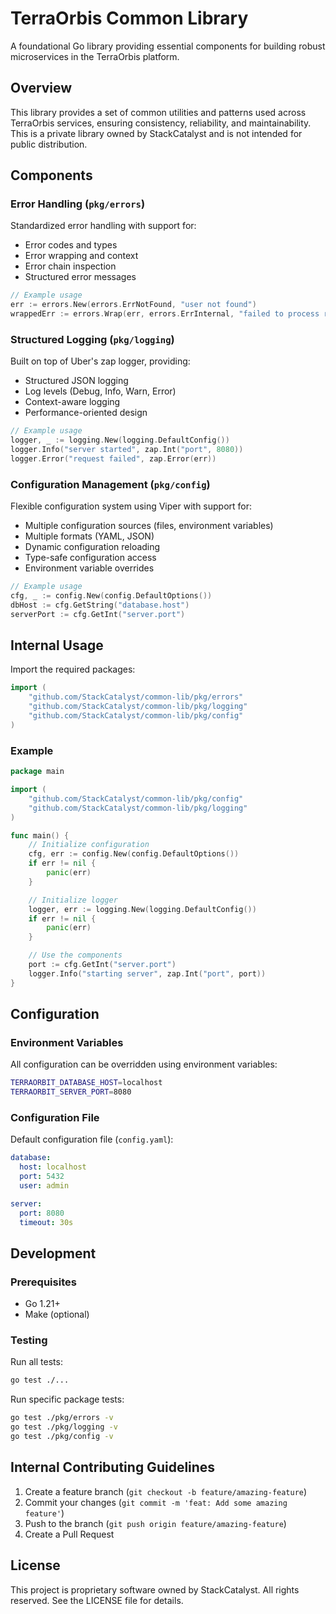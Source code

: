 # TerraOrbis Common Library

A foundational Go library providing essential components for building robust microservices in the TerraOrbis platform.

## Overview

This library provides a set of common utilities and patterns used across TerraOrbis services, ensuring consistency, reliability, and maintainability. This is a private library owned by StackCatalyst and is not intended for public distribution.

## Components

### Error Handling (`pkg/errors`)

Standardized error handling with support for:
- Error codes and types
- Error wrapping and context
- Error chain inspection
- Structured error messages

```go
// Example usage
err := errors.New(errors.ErrNotFound, "user not found")
wrappedErr := errors.Wrap(err, errors.ErrInternal, "failed to process request")
```

### Structured Logging (`pkg/logging`)

Built on top of Uber's zap logger, providing:
- Structured JSON logging
- Log levels (Debug, Info, Warn, Error)
- Context-aware logging
- Performance-oriented design

```go
// Example usage
logger, _ := logging.New(logging.DefaultConfig())
logger.Info("server started", zap.Int("port", 8080))
logger.Error("request failed", zap.Error(err))
```

### Configuration Management (`pkg/config`)

Flexible configuration system using Viper with support for:
- Multiple configuration sources (files, environment variables)
- Multiple formats (YAML, JSON)
- Dynamic configuration reloading
- Type-safe configuration access
- Environment variable overrides

```go
// Example usage
cfg, _ := config.New(config.DefaultOptions())
dbHost := cfg.GetString("database.host")
serverPort := cfg.GetInt("server.port")
```

## Internal Usage

Import the required packages:

```go
import (
    "github.com/StackCatalyst/common-lib/pkg/errors"
    "github.com/StackCatalyst/common-lib/pkg/logging"
    "github.com/StackCatalyst/common-lib/pkg/config"
)
```

### Example

```go
package main

import (
    "github.com/StackCatalyst/common-lib/pkg/config"
    "github.com/StackCatalyst/common-lib/pkg/logging"
)

func main() {
    // Initialize configuration
    cfg, err := config.New(config.DefaultOptions())
    if err != nil {
        panic(err)
    }

    // Initialize logger
    logger, err := logging.New(logging.DefaultConfig())
    if err != nil {
        panic(err)
    }

    // Use the components
    port := cfg.GetInt("server.port")
    logger.Info("starting server", zap.Int("port", port))
}
```

## Configuration

### Environment Variables

All configuration can be overridden using environment variables:

```bash
TERRAORBIT_DATABASE_HOST=localhost
TERRAORBIT_SERVER_PORT=8080
```

### Configuration File

Default configuration file (`config.yaml`):

```yaml
database:
  host: localhost
  port: 5432
  user: admin

server:
  port: 8080
  timeout: 30s
```

## Development

### Prerequisites

- Go 1.21+
- Make (optional)

### Testing

Run all tests:

```bash
go test ./...
```

Run specific package tests:

```bash
go test ./pkg/errors -v
go test ./pkg/logging -v
go test ./pkg/config -v
```

## Internal Contributing Guidelines

1. Create a feature branch (`git checkout -b feature/amazing-feature`)
2. Commit your changes (`git commit -m 'feat: Add some amazing feature'`)
3. Push to the branch (`git push origin feature/amazing-feature`)
4. Create a Pull Request

## License

This project is proprietary software owned by StackCatalyst. All rights reserved. See the LICENSE file for details.